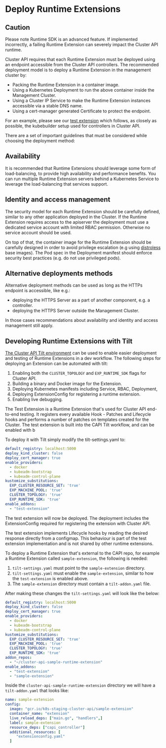 # Deploy Runtime Extensions

<aside class="note warning">

<h1>Caution</h1>

Please note Runtime SDK is an advanced feature. If implemented incorrectly, a failing Runtime Extension can severely impact the Cluster API runtime.

</aside>

Cluster API requires that each Runtime Extension must be deployed using an endpoint accessible from the Cluster API
controllers. The recommended deployment model is to deploy a Runtime Extension in the management cluster by:

- Packing the Runtime Extension in a container image.
- Using a Kubernetes Deployment to run the above container inside the Management Cluster.
- Using a Cluster IP Service to make the Runtime Extension instances accessible via a stable DNS name.
- Using a cert-manager generated Certificate to protect the endpoint.

For an example, please see our [test extension](https://github.com/kubernetes-sigs/cluster-api/tree/main/test/extension)
which follows, as closely as possible, the kubebuilder setup used for controllers in Cluster API.

There are a set of important guidelines that must be considered while choosing the deployment method:

## Availability

It is recommended that Runtime Extensions should leverage some form of load-balancing, to provide high availability
and performance benefits. You can run multiple Runtime Extension servers behind a Kubernetes Service to leverage the
load-balancing that services support.

## Identity and access management

The security model for each Runtime Extension should be carefully defined, similar to any other application deployed
in the Cluster. If the Runtime Extension requires access to the apiserver the deployment must use a dedicated service 
account with limited RBAC permission. Otherwise no service account should be used.

On top of that, the container image for the Runtime Extension should be carefully designed in order to avoid
privilege escalation (e.g using [distroless](https://github.com/GoogleContainerTools/distroless) base images).
The Pod spec in the Deployment manifest should enforce security best practices (e.g. do not use privileged pods).

##  Alternative deployments methods

Alternative deployment methods can be used as long as the HTTPs endpoint is accessible, like e.g.:

- deploying the HTTPS Server as a part of another component, e.g. a controller.
- deploying the HTTPS Server outside the Management Cluster.

In those cases recommendations about availability and identity and access management still apply.

## Developing Runtime Extensions with Tilt

[The Cluster API Tilt environment](../../../developer/tilt.md) can be used to enable easier deployment and testing of Runtime Extensions in a dev workflow. The following steps for deploying an Extension can be automated with tilt:

1. Enabling both the `CLUSTER_TOPOLOGY` and `EXP_RUNTIME_SDK` flags for Cluster API.
2. Building a binary and Docker image for the Extension.
3. Deploying Kubernetes manifests including Service, RBAC, Deployment,
4. Deploying ExtensionConfig for registering a runtime extension.
5. Enabling live debugging.

The Test Extension is a Runtime Extension that's used for Cluster API end-to-end testing. It registers every available Hook - Patches and Lifecycle hooks and performs a number of patches on templates created for the Cluster.
The test extension is built into the CAPI Tilt workflow, and can be enabled with b

To deploy it with Tilt simply modify the tilt-settings.yaml to:

```yaml
default_registry: localhost:5000
deploy_kind_cluster: false
deploy_cert_manager: true
enable_providers:
  - docker
  - kubeadm-bootstrap
  - kubeadm-control-plane
kustomize_substitutions:
  EXP_CLUSTER_RESOURCE_SET: 'true'
  EXP_MACHINE_POOL: 'true'
  CLUSTER_TOPOLOGY: 'true'
  EXP_RUNTIME_SDK: 'true'
enable_addons:
  - "test-extension"
```
The test extension will now be deployed. The deployment includes the ExtensionConfig required for registering the extension with Cluster API.

The test extension implements Lifecycle hooks by reading the desired response directly from a configmap. This behaviour is part of the test extension implementation and is not shared by other runtime extensions.

To deploy a Runtime Extension that's external to the CAPI repo, for example a Runtime Extension called `sample-extension`, the following is needed:
1) `tilt-settings.yaml` must point to the `sample-extension` directory.
2) `tilt-settings.yaml` must enable the `sample-extension`, similar to how the `test-extension` is enabled above.
3) The `sample-extension` directory must contain a `tilt-addon.yaml` file.

After making these changes the `tilt-settings.yaml` will look like the below:

```yaml
default_registry: localhost:5000
deploy_kind_cluster: false
deploy_cert_manager: true
enable_providers:
  - docker
  - kubeadm-bootstrap
  - kubeadm-control-plane
kustomize_substitutions:
  EXP_CLUSTER_RESOURCE_SET: 'true'
  EXP_MACHINE_POOL: 'true'
  CLUSTER_TOPOLOGY: 'true'
  EXP_RUNTIME_SDK: 'true'
addon_repos:
  - "~/cluster-api-sample-runtime-extension"
enable_addons:
  - "test-extension"
  - "sample-extension" 
```

Inside the `cluster-api-sample-runtime-extension` directory we will have a `tilt-addon.yaml` that looks like:

```yaml
name: sample-extension
config:
  image: "gcr.io/k8s-staging-cluster-api/sample-extension"
  container_name: "extension"
  live_reload_deps: ["main.go", "handlers",]
  label: sample-extension
  resource_deps: ["capi_controller"]
  additional_resources: [
     "extensionconfig.yaml"
  ]
```